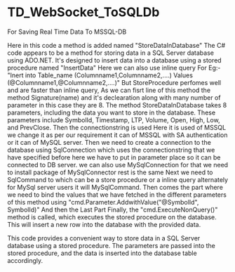 # TD_WebSocket_ToSQLDb
For Saving Real Time Data To MSSQL-DB

Here in this code a method is added named "StoreDataInDatabase" 
The C# code appears to be a method for storing data in a SQL Server database using ADO.NET. 
It's designed to insert data into a database using a stored procedure named "InsertData" 
Here we can also use inline query For Eg:- "Inert into Table_name (Columnname1,Columnname2,....) Values (@Columnname1,@Columnname2,....)"
But StoreProcedure perfomes well and are faster than inline query,
As we can fisrt line of this method the method Signature(name) and it's declearation along with many number of parameter in this case they are 8.
The method StoreDataInDatabase takes 8 parameters, including the data you want to store in the database. These parameters include SymbolId, Timestamp, LTP, Volume, Open, High, Low, and PrevClose.
Then the connectionstring is used Here it is used of MSSQL we change it as per our requirement it can of MSSQL with SA authentication or it can of MySQL server.
Then we need to create a connection to the database using SqlConnection which uses the connectionstring that we have specified before here we have to put in parameter place so it can be connected to DB server.
we can also use MySqlConnection for that we need to install package of MySqlConnector rest is the same
Next we need to SqlCommand to which can be a store procedure or a inline query alternately for MySql server users it will MySqlCommand.
Then comes the part where we need to bind the values that we have fetched in the different parameters of this method using "cmd.Parameter.AddwithValue("@SymbolId", SymbolId)"
And then the Last Part Finally, the "cmd.ExecuteNonQuery()" method is called, which executes the stored procedure on the database. This will insert a new row into the database with the provided data.

This code provides a convenient way to store data in a SQL Server database using a stored procedure.
The parameters are passed into the stored procedure, and the data is inserted into the database table accordingly.
